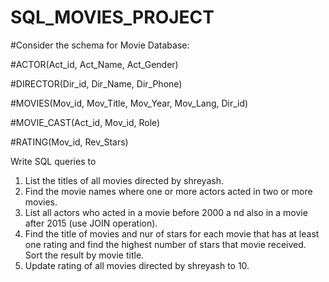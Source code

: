 # SQL_MOVIES_PROJECT

#Consider the schema for Movie Database:

#ACTOR(Act_id, Act_Name, Act_Gender)

#DIRECTOR(Dir_id, Dir_Name, Dir_Phone)

#MOVIES(Mov_id, Mov_Title, Mov_Year, Mov_Lang, Dir_id)

#MOVIE_CAST(Act_id, Mov_id, Role)

#RATING(Mov_id, Rev_Stars)

Write SQL queries to

1. List the titles of all movies directed by shreyash.
2. Find the movie names where one or more actors acted in two or more movies.
3. List all actors who acted in a movie before 2000 a nd also in a movie after 2015
   (use JOIN operation).
4. Find the title of movies and nur of stars for each movie that has at least one
   rating and find the highest number of stars that movie received. Sort the result by
   movie title.
5. Update rating of all movies directed by shreyash to 10.
